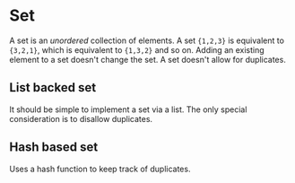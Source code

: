 # Set

A set is an *unordered* collection of elements. A set `{1,2,3}` is equivalent to `{3,2,1}`, which is equivalent to `{1,3,2}` and so on.
Adding an existing element to a set doesn't change the set. A set doesn't allow for duplicates.


## List backed set

It should be simple to implement a set via a list. The only special consideration is to disallow duplicates. 


## Hash based set

Uses a hash function to keep track of duplicates.